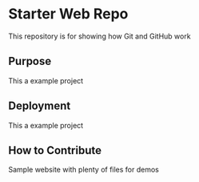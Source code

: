 # Starter Web Repo

This repository is for showing how Git and GitHub work

## Purpose
This a example project

## Deployment
This a example project

## How to Contribute

Sample website with plenty of files for demos
